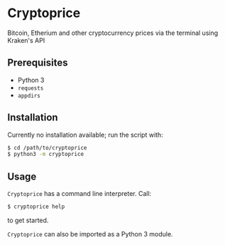 # Cryptoprice
Bitcoin, Etherium and other cryptocurrency prices via the terminal using Kraken's API

## Prerequisites
  - Python 3
  - `requests`
  - `appdirs`

## Installation
Currently no installation available; run the script with:
```bash
$ cd /path/to/cryptoprice
$ python3 -m cryptoprice
```

## Usage
`Cryptoprice` has a command line interpreter. Call:
```bash
$ cryptoprice help
```
to get started.

`Cryptoprice` can also be imported as a Python 3 module.
